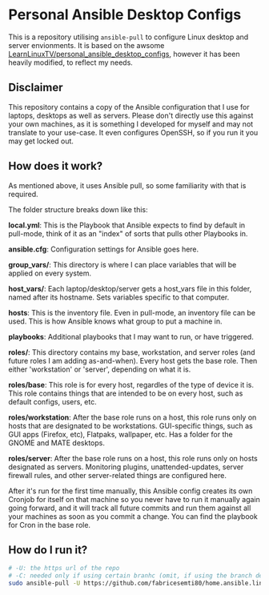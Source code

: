 # Personal Ansible Desktop Configs

This is a repository utilising `ansible-pull` to configure Linux desktop and server envionments. 
It is based on the awsome [LearnLinuxTV/personal_ansible_desktop_configs](https://github.com/LearnLinuxTV/personal_ansible_desktop_configs), however it has been heavily modified, to reflect my needs.

## Disclaimer
This repository contains a copy of the Ansible configuration that I use for laptops, desktops as well as servers.
Please don't directly use this against your own machines, as it is something I developed for myself and may not translate to your use-case. It even configures OpenSSH, so if you run it you may get locked out. 

## How does it work?
As mentioned above, it uses Ansible pull, so some familiarity with that is required.

The folder structure breaks down like this:

**local.yml**: This is the Playbook that Ansible expects to find by default in pull-mode, think of it as an "index" of sorts that pulls other Playbooks in.


**ansible.cfg**: Configuration settings for Ansible goes here.


**group_vars/**: This directory is where I can place variables that will be applied on every system.


**host_vars/**: Each laptop/desktop/server gets a host_vars file in this folder, named after its hostname. Sets variables specific to that computer.


**hosts**: This is the inventory file. Even in pull-mode, an inventory file can be used. This is how Ansible knows what group to put a machine in.


**playbooks**: Additional playbooks that I may want to run, or have triggered.


**roles/**: This directory contains my base, workstation, and server roles (and future roles I am adding as-and-when). Every host gets the base role. Then either 'workstation' or 'server', depending on what it is.

**roles/base**: This role is for every host, regardles of the type of device it is. This role contains things that are intended to be on every host, such as default configs, users, etc.

**roles/workstation**: After the base role runs on a host, this role runs only on hosts that are designated to be workstations. GUI-specific things, such as GUI apps (Firefox, etc), Flatpaks, wallpaper, etc. Has a folder for the GNOME and MATE desktops.

**roles/server**: After the base role runs on a host, this role runs only on hosts designated as servers. Monitoring plugins, unattended-updates, server firewall rules, and other server-related things are configured here.

After it's run for the first time manually, this Ansible config creates its own Cronjob for itself on that machine so you never have to run it manually again going forward, and it will track all future commits and run them against all your machines as soon as you commit a change. You can find the playbook for Cron in the base role.

## How do I run it?

```sh
# -U: the https url of the repo
# -C: needed only if using certain branhc (omit, if using the branch defined in the config)
sudo ansible-pull -U https://github.com/fabricesemti80/home.ansible.linux-config-with-ansible-pull.git -C fabrice
```
